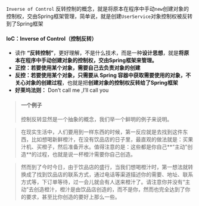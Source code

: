    `Inverse of Control` 反转控制的概念，就是将原本在程序中手动`new`创建对象的控制权，交由Spring框架管理，简单说，就是创建`UserService`对象控制权被反转到了Spring框架

#### IoC：Inverse of Control（控制反转）

- 读作 **“反转控制”**，更好理解，不是什么技术，而是一种**设计思想**，就是**将原本在程序中手动创建对象的控制权，交由Spring框架来管理。**
- **正控：**若要使用某个对象，需要**自己去负责对象的创建**
- **反控：**若要使用某个对象，只需要**从 Spring 容器中获取需要使用的对象，不关心对象的创建过程**，也就是把**创建对象的控制权反转给了Spring框架**
- **好莱坞法则：** Don’t call me ,I’ll call you

> #### 一个例子
>
> 控制反转显然是一个抽象的概念，我们举一个鲜明的例子来说明。

> 在现实生活中，人们要用到一样东西的时候，第一反应就是去找到这件东西，比如想喝新鲜橙汁，在没有饮品店的日子里，最直观的做法就是：买果汁机、买橙子，然后准备开水。值得注意的是：这些都是你自己**“主动”创造**的过程，也就是说一杯橙汁需要你自己创造。

> 然而到了今时今日，由于饮品店的盛行，当我们想喝橙汁时，第一想法就转换成了找到饮品店的联系方式，通过电话等渠道描述你的需要、地址、联系方式等，下订单等待，过一会儿就会有人送来橙汁了。请注意你并没有“主动”去创造橙汁，橙汁是由饮品店创造的，而不是你，然而也完全达到了你的要求，甚至比你创造的要好上那么一些。